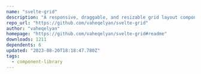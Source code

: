 ```yaml
---
name: "svelte-grid"
description: "A responsive, draggable, and resizable grid layout component for Svelte."
repo_url: "https://github.com/vaheqelyan/svelte-grid"
author: "vaheqelyan"
homepage: "https://github.com/vaheqelyan/svelte-grid#readme"
downloads: 1211
dependents: 6
updated: "2023-08-20T18:18:47.780Z"
tags: 
  - component-library
---
```


